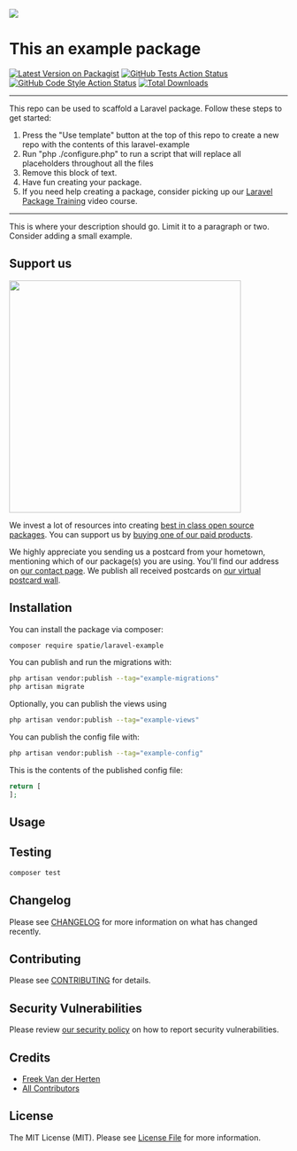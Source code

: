 
[<img src="https://github-ads.s3.eu-central-1.amazonaws.com/support-ukraine.svg?t=1" />](https://supportukrainenow.org)

# This an example package

[![Latest Version on Packagist](https://img.shields.io/packagist/v/spatie/laravel-example.svg?style=flat-square)](https://packagist.org/packages/spatie/laravel-example)
[![GitHub Tests Action Status](https://img.shields.io/github/workflow/status/spatie/laravel-example/run-tests?label=tests)](https://github.com/spatie/laravel-example/actions?query=workflow%3Arun-tests+branch%3Amain)
[![GitHub Code Style Action Status](https://img.shields.io/github/workflow/status/spatie/laravel-example/Check%20&%20fix%20styling?label=code%20style)](https://github.com/spatie/laravel-example/actions?query=workflow%3A"Check+%26+fix+styling"+branch%3Amain)
[![Total Downloads](https://img.shields.io/packagist/dt/spatie/laravel-example.svg?style=flat-square)](https://packagist.org/packages/spatie/laravel-example)

---
This repo can be used to scaffold a Laravel package. Follow these steps to get started:

1. Press the "Use template" button at the top of this repo to create a new repo with the contents of this laravel-example
2. Run "php ./configure.php" to run a script that will replace all placeholders throughout all the files
3. Remove this block of text.
4. Have fun creating your package.
5. If you need help creating a package, consider picking up our <a href="https://laravelpackage.training">Laravel Package Training</a> video course.
---

This is where your description should go. Limit it to a paragraph or two. Consider adding a small example.

## Support us

[<img src="https://github-ads.s3.eu-central-1.amazonaws.com/laravel-example.jpg?t=1" width="419px" />](https://spatie.be/github-ad-click/laravel-example)

We invest a lot of resources into creating [best in class open source packages](https://spatie.be/open-source). You can support us by [buying one of our paid products](https://spatie.be/open-source/support-us).

We highly appreciate you sending us a postcard from your hometown, mentioning which of our package(s) you are using. You'll find our address on [our contact page](https://spatie.be/about-us). We publish all received postcards on [our virtual postcard wall](https://spatie.be/open-source/postcards).

## Installation

You can install the package via composer:

```bash
composer require spatie/laravel-example
```

You can publish and run the migrations with:

```bash
php artisan vendor:publish --tag="example-migrations"
php artisan migrate
```

Optionally, you can publish the views using

```bash
php artisan vendor:publish --tag="example-views"
```

You can publish the config file with:
```bash
php artisan vendor:publish --tag="example-config"
```

This is the contents of the published config file:

```php
return [
];
```

## Usage


## Testing

```bash
composer test
```

## Changelog

Please see [CHANGELOG](CHANGELOG.md) for more information on what has changed recently.

## Contributing

Please see [CONTRIBUTING](.github/CONTRIBUTING.md) for details.

## Security Vulnerabilities

Please review [our security policy](../../security/policy) on how to report security vulnerabilities.

## Credits

- [Freek Van der Herten](https://github.com/freekmurze)
- [All Contributors](../../contributors)

## License

The MIT License (MIT). Please see [License File](LICENSE.md) for more information.
